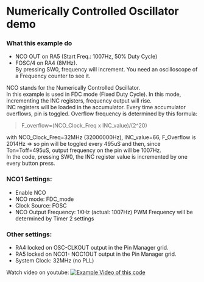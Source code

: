 # Numerically Controlled Oscillator demo

### What this example do
- NCO OUT on RA5 (Start Freq.: 1007Hz, 50% Duty Cycle)  
- FOSC/4 on RA4 (8MHz).  
By pressing SW0, frequency will increment.  You need an oscilloscope of a Frequency counter to see it.

NCO stands for the Numerically Controlled Oscillator.  
In this example is used in FDC mode (Fixed Duty Cycle). In this mode, incrementing the INC registers, frequency output will rise.  
INC registers will be loaded in the accumulator. Every time accumulator overflows, pin is toggled. Overflow frequency is determined by this formula:  

> F_overflow=(NCO_Clock_Freq x INC_value)/(2^20)  

with NCO_Clock_Freq=32MHz (32000000Hz), INC_value=66, F_Overflow is 2014Hz => so pin will be toggled every 495uS and then, since Ton=Toff=495uS, output frequency on the pin will be 1007Hz.  
In the code, pressing SW0, the INC register value is incremented by one every button press.

### NCO1 Settings:
- Enable NCO
- NCO mode: FDC_mode
- Clock Source: FOSC
- NCO Output Frequency: 1KHz (actual: 1007Hz)
PWM Frequency will be determined by Timer 2 settings  

### Other settings:
- RA4 locked on OSC-CLKOUT output in the Pin Manager grid.
- RA5 locked on NCO1- NOC1OUT output in the Pin Manager grid.
- System Clock: 32MHz (no PLL)

Watch video on youtube: 
[![Example Video of this code](https://img.youtube.com/vi/7wrxOczbIB0/maxresdefault.jpg)](https://youtu.be/7wrxOczbIB0)

